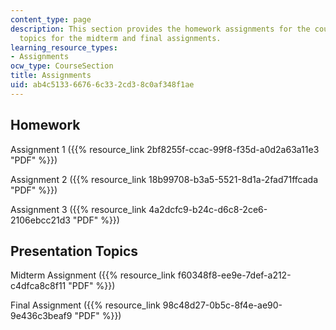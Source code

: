 ```yaml
---
content_type: page
description: This section provides the homework assignments for the course and presentation
  topics for the midterm and final assignments.
learning_resource_types:
- Assignments
ocw_type: CourseSection
title: Assignments
uid: ab4c5133-6676-6c33-2cd3-8c0af348f1ae
---
```


Homework
--------

Assignment 1 ({{% resource_link 2bf8255f-ccac-99f8-f35d-a0d2a63a11e3 "PDF" %}})

Assignment 2 ({{% resource_link 18b99708-b3a5-5521-8d1a-2fad71ffcada "PDF" %}})

Assignment 3 ({{% resource_link 4a2dcfc9-b24c-d6c8-2ce6-2106ebcc21d3 "PDF" %}})

Presentation Topics
-------------------

Midterm Assignment ({{% resource_link f60348f8-ee9e-7def-a212-c4dfca8c8f11 "PDF" %}})

Final Assignment ({{% resource_link 98c48d27-0b5c-8f4e-ae90-9e436c3beaf9 "PDF" %}})